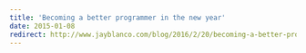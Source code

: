 ```yaml
---
title: 'Becoming a better programmer in the new year'
date: 2015-01-08
redirect: http://www.jayblanco.com/blog/2016/2/20/becoming-a-better-programmer-in-the-new-year
---
```

